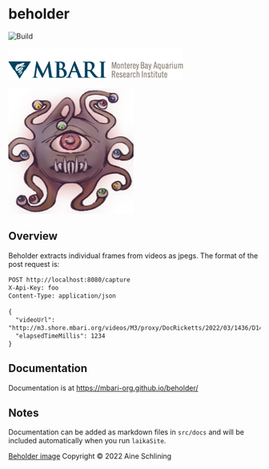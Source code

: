 # beholder

![Build](https://github.com/mbari-org/beholder/actions/workflows/test.yml/badge.svg)

![MBARI logo](src/docs/images/logo-mbari-3b.png)

<img src="src/docs/images/beholder.png" alt="beholder" width="250"/>

## Overview

Beholder extracts individual frames from videos as jpegs. The format of the post request is:

```text
POST http://localhost:8080/capture
X-Api-Key: foo
Content-Type: application/json

{
  "videoUrl": "http://m3.shore.mbari.org/videos/M3/proxy/DocRicketts/2022/03/1436/D1436_20220322T132758Z_h264.mp4",
  "elapsedTimeMillis": 1234
}
```

## Documentation

Documentation is at <https://mbari-org.github.io/beholder/>

## Notes

Documentation can be added as markdown files in `src/docs` and will be included automatically when you run `laikaSite`.

[Beholder image](docs/images/beholder.png) Copyright © 2022 Aine Schlining
